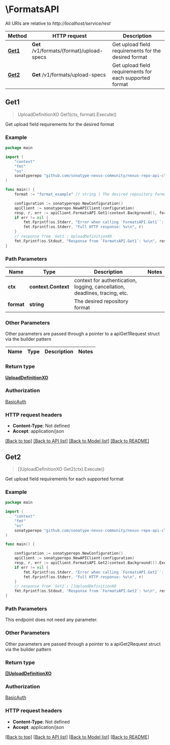 # \FormatsAPI

All URIs are relative to *http://localhost/service/rest*

Method | HTTP request | Description
------------- | ------------- | -------------
[**Get1**](FormatsAPI.md#Get1) | **Get** /v1/formats/{format}/upload-specs | Get upload field requirements for the desired format
[**Get2**](FormatsAPI.md#Get2) | **Get** /v1/formats/upload-specs | Get upload field requirements for each supported format



## Get1

> UploadDefinitionXO Get1(ctx, format).Execute()

Get upload field requirements for the desired format

### Example

```go
package main

import (
	"context"
	"fmt"
	"os"
	sonatyperepo "github.com/sonatype-nexus-community/nexus-repo-api-client-go/v3"
)

func main() {
	format := "format_example" // string | The desired repository format

	configuration := sonatyperepo.NewConfiguration()
	apiClient := sonatyperepo.NewAPIClient(configuration)
	resp, r, err := apiClient.FormatsAPI.Get1(context.Background(), format).Execute()
	if err != nil {
		fmt.Fprintf(os.Stderr, "Error when calling `FormatsAPI.Get1``: %v\n", err)
		fmt.Fprintf(os.Stderr, "Full HTTP response: %v\n", r)
	}
	// response from `Get1`: UploadDefinitionXO
	fmt.Fprintf(os.Stdout, "Response from `FormatsAPI.Get1`: %v\n", resp)
}
```

### Path Parameters


Name | Type | Description  | Notes
------------- | ------------- | ------------- | -------------
**ctx** | **context.Context** | context for authentication, logging, cancellation, deadlines, tracing, etc.
**format** | **string** | The desired repository format | 

### Other Parameters

Other parameters are passed through a pointer to a apiGet1Request struct via the builder pattern


Name | Type | Description  | Notes
------------- | ------------- | ------------- | -------------


### Return type

[**UploadDefinitionXO**](UploadDefinitionXO.md)

### Authorization

[BasicAuth](../README.md#BasicAuth)

### HTTP request headers

- **Content-Type**: Not defined
- **Accept**: application/json

[[Back to top]](#) [[Back to API list]](../README.md#documentation-for-api-endpoints)
[[Back to Model list]](../README.md#documentation-for-models)
[[Back to README]](../README.md)


## Get2

> []UploadDefinitionXO Get2(ctx).Execute()

Get upload field requirements for each supported format

### Example

```go
package main

import (
	"context"
	"fmt"
	"os"
	sonatyperepo "github.com/sonatype-nexus-community/nexus-repo-api-client-go/v3"
)

func main() {

	configuration := sonatyperepo.NewConfiguration()
	apiClient := sonatyperepo.NewAPIClient(configuration)
	resp, r, err := apiClient.FormatsAPI.Get2(context.Background()).Execute()
	if err != nil {
		fmt.Fprintf(os.Stderr, "Error when calling `FormatsAPI.Get2``: %v\n", err)
		fmt.Fprintf(os.Stderr, "Full HTTP response: %v\n", r)
	}
	// response from `Get2`: []UploadDefinitionXO
	fmt.Fprintf(os.Stdout, "Response from `FormatsAPI.Get2`: %v\n", resp)
}
```

### Path Parameters

This endpoint does not need any parameter.

### Other Parameters

Other parameters are passed through a pointer to a apiGet2Request struct via the builder pattern


### Return type

[**[]UploadDefinitionXO**](UploadDefinitionXO.md)

### Authorization

[BasicAuth](../README.md#BasicAuth)

### HTTP request headers

- **Content-Type**: Not defined
- **Accept**: application/json

[[Back to top]](#) [[Back to API list]](../README.md#documentation-for-api-endpoints)
[[Back to Model list]](../README.md#documentation-for-models)
[[Back to README]](../README.md)

